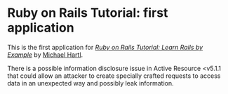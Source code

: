 # Ruby on Rails Tutorial: first application

This is the first application for
[*Ruby on Rails Tutorial: Learn Rails by Example*](http://railstutorial.org/)
by [Michael Hartl](http://michaelhartl.com/).

There is a possible information disclosure issue in Active Resource <v5.1.1 that could allow an attacker to create specially crafted requests to access data in an unexpected way and possibly leak information.
